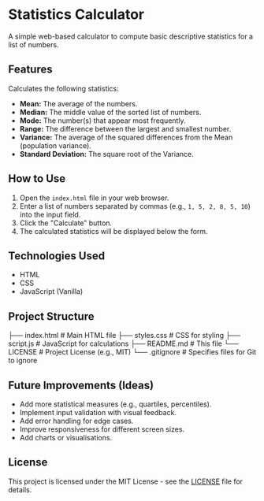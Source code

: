 # Statistics Calculator

A simple web-based calculator to compute basic descriptive statistics for a list of numbers.

## Features

Calculates the following statistics:
* **Mean:** The average of the numbers.
* **Median:** The middle value of the sorted list of numbers.
* **Mode:** The number(s) that appear most frequently.
* **Range:** The difference between the largest and smallest number.
* **Variance:** The average of the squared differences from the Mean (population variance).
* **Standard Deviation:** The square root of the Variance.

## How to Use

1.  Open the `index.html` file in your web browser.
2.  Enter a list of numbers separated by commas (e.g., `1, 5, 2, 8, 5, 10`) into the input field.
3.  Click the "Calculate" button.
4.  The calculated statistics will be displayed below the form.

## Technologies Used

* HTML
* CSS
* JavaScript (Vanilla)

## Project Structure
├── index.html       # Main HTML file
├── styles.css       # CSS for styling
├── script.js        # JavaScript for calculations
├── README.md        # This file
└── LICENSE          # Project License (e.g., MIT)
└── .gitignore       # Specifies files for Git to ignore

## Future Improvements (Ideas)

* Add more statistical measures (e.g., quartiles, percentiles).
* Implement input validation with visual feedback.
* Add error handling for edge cases.
* Improve responsiveness for different screen sizes.
* Add charts or visualisations.

## License

This project is licensed under the MIT License - see the [LICENSE](LICENSE) file for details.
